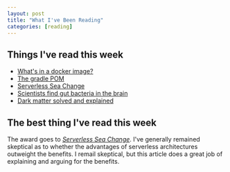 ```yaml
---
layout: post
title: "What I've Been Reading"
categories: [reading]
---
```


## Things I've read this week

* [What's in a docker image?](https://cameronlonsdale.com/2018/11/26/whats-in-a-docker-image/)
* [The gradle POM](http://andresalmiray.com/the-gradle-pom/)
* [Serverless Sea Change](https://www.infoq.com/articles/serverless-sea-change)
* [Scientists find gut bacteria in the brain]()
* [Dark matter solved and explained](https://arxiv.org/abs/1712.07962)

## The best thing I've read this week

The award goes to [*Serverless Sea Change*](https://www.infoq.com/articles/serverless-sea-change).
I've generally remained skeptical as to whether the advantages of serverless architectures outweight the benefits.
I remail skeptical, but this article does a great job of explaining and arguing for the benefits.
